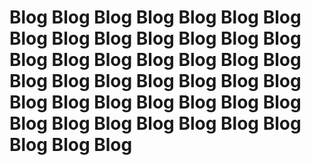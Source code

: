 # Blog Blog Blog Blog Blog Blog Blog Blog Blog Blog Blog Blog Blog Blog Blog Blog Blog Blog Blog Blog Blog Blog Blog Blog Blog Blog Blog Blog Blog Blog Blog Blog Blog Blog Blog Blog Blog Blog Blog Blog Blog Blog Blog Blog Blog
